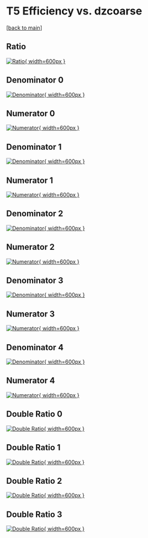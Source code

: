 # T5 Efficiency vs. dzcoarse

[[back to main](./)]



## Ratio

[![Ratio](../mtv/var/T5_loweta_13_0_eff_dzcoarse.png){ width=600px }](../mtv/var/T5_loweta_13_0_eff_dzcoarse.pdf)

## Denominator 0

[![Denominator](../mtv/den/T5_loweta_13_0_eff_dzcoarse_den0.png){ width=600px }](../mtv/den/T5_loweta_13_0_eff_dzcoarse_den0.pdf)

## Numerator 0

[![Numerator](../mtv/num/T5_loweta_13_0_eff_dzcoarse_num0.png){ width=600px }](../mtv/num/T5_loweta_13_0_eff_dzcoarse_num0.pdf)

## Denominator 1

[![Denominator](../mtv/den/T5_loweta_13_0_eff_dzcoarse_den1.png){ width=600px }](../mtv/den/T5_loweta_13_0_eff_dzcoarse_den1.pdf)

## Numerator 1

[![Numerator](../mtv/num/T5_loweta_13_0_eff_dzcoarse_num1.png){ width=600px }](../mtv/num/T5_loweta_13_0_eff_dzcoarse_num1.pdf)

## Denominator 2

[![Denominator](../mtv/den/T5_loweta_13_0_eff_dzcoarse_den2.png){ width=600px }](../mtv/den/T5_loweta_13_0_eff_dzcoarse_den2.pdf)

## Numerator 2

[![Numerator](../mtv/num/T5_loweta_13_0_eff_dzcoarse_num2.png){ width=600px }](../mtv/num/T5_loweta_13_0_eff_dzcoarse_num2.pdf)

## Denominator 3

[![Denominator](../mtv/den/T5_loweta_13_0_eff_dzcoarse_den3.png){ width=600px }](../mtv/den/T5_loweta_13_0_eff_dzcoarse_den3.pdf)

## Numerator 3

[![Numerator](../mtv/num/T5_loweta_13_0_eff_dzcoarse_num3.png){ width=600px }](../mtv/num/T5_loweta_13_0_eff_dzcoarse_num3.pdf)

## Denominator 4

[![Denominator](../mtv/den/T5_loweta_13_0_eff_dzcoarse_den4.png){ width=600px }](../mtv/den/T5_loweta_13_0_eff_dzcoarse_den4.pdf)

## Numerator 4

[![Numerator](../mtv/num/T5_loweta_13_0_eff_dzcoarse_num4.png){ width=600px }](../mtv/num/T5_loweta_13_0_eff_dzcoarse_num4.pdf)

## Double Ratio 0

[![Double Ratio](../mtv/ratio/T5_loweta_13_0_eff_dzcoarse_ratio0.png){ width=600px }](../mtv/ratio/T5_loweta_13_0_eff_dzcoarse_ratio0.pdf)

## Double Ratio 1

[![Double Ratio](../mtv/ratio/T5_loweta_13_0_eff_dzcoarse_ratio1.png){ width=600px }](../mtv/ratio/T5_loweta_13_0_eff_dzcoarse_ratio1.pdf)

## Double Ratio 2

[![Double Ratio](../mtv/ratio/T5_loweta_13_0_eff_dzcoarse_ratio2.png){ width=600px }](../mtv/ratio/T5_loweta_13_0_eff_dzcoarse_ratio2.pdf)

## Double Ratio 3

[![Double Ratio](../mtv/ratio/T5_loweta_13_0_eff_dzcoarse_ratio3.png){ width=600px }](../mtv/ratio/T5_loweta_13_0_eff_dzcoarse_ratio3.pdf)

